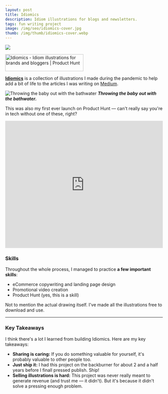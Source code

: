 ```yaml
---
layout: post
title: Idiomics
description: Idiom illustrations for blogs and newsletters.
tags: fun writing project
image: /img/seo/idiomics-cover.jpg
thumb: /img/thumb/idiomics-cover.webp
---
```


![](/murtohilali.github.io/img/seo/idiomics-cover.jpg)

<a href="https://www.producthunt.com/posts/idiomics?utm_source=badge-featured&utm_medium=badge&utm_souce=badge-idiomics" target="_blank"><img src="https://api.producthunt.com/widgets/embed-image/v1/featured.svg?post_id=363962&theme=light" alt="Idiomics - Idiom&#0032;illustrations&#0032;for&#0032;brands&#0032;and&#0032;bloggers | Product Hunt" style="width: 250px; height: 54px;" width="250" height="54" /></a>

**[Idiomics](https://idiomics.com/)** is a collection of illustrations I made during the pandemic to help add a bit of life to the articles I was writing on [Medium](https://murto.medium.com).

![Throwing the baby out with the bathwater](/murtohilali.github.io/img/articles/baby-bathwater-colour.png)
***Throwing the baby out with the bathwater.***

This was also my first ever launch on Product Hunt — can't really say you're in tech without one of these, right?
<div style="max-width: 100%;">
    <iframe style="border: none; width: 100%;" src="https://cards.producthunt.com/cards/posts/363962?v=1" height="405" frameborder="0" scrolling="no" allowfullscreen></iframe>
</div>

### Skills
Throughout the whole process, I managed to practice **a few important skills**:
- eCommerce copywriting and landing page design
- Promotional video creation
- Product Hunt (yes, this is a skill)

Not to mention the actual drawing itself. I've made all the illustrations free to download and use.

---
### Key Takeaways
I think there's a lot I learned from building Idiomics. Here are my key takeaways:
- **Sharing is caring:** If you do something valuable for yourself, it's probably valuable to other people too.
- **Just ship it:** I had this project on the backburner for about 2 and a half years before I finall pressed publish. Ship!
- **Selling illustrations is hard:** This project was never really meant to generate revenue (and trust me — it didn't). But it's because it didn't solve a pressing enough problem.